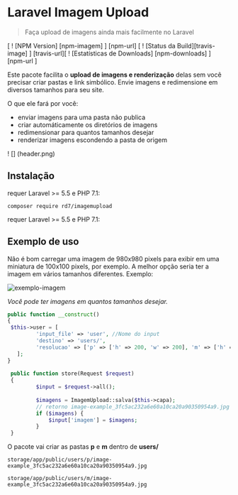 # Laravel Imagem Upload
> Faça upload de imagens ainda mais facilmente no Laravel

[ ! [NPM Version] [npm-imagem] ] [npm-url] [ ! [Status da Build][travis-image] ] [travis-url][ ! [Estatísticas de Downloads] [npm-downloads] ] [npm-url ]  

Este pacote facilita o **upload de imagens e renderização** delas sem você precisar criar pastas e link simbólico. Envie imagens e redimensione em diversos tamanhos para seu site.

O que ele fará por você:
- enviar imagens para uma pasta não publica
- criar automáticamente os diretórios de imagens
- redimensionar para quantos tamanhos desejar
- renderizar imagens escondendo a pasta de origem


! [] (header.png)

## Instalação

requer Laravel >= 5.5 e PHP 7.1:

``` composer require rd7/imagemupload ```  


requer Laravel >= 5.5 e PHP 7.1:

## Exemplo de uso

Não é bom carregar uma imagem de 980x980 pixels para exibir em uma miniatura de 100x100 pixels, por exemplo. A melhor opção seria ter a imagem em vários tamanhos diferentes. Exemplo:

![exemplo-imagem](https://user-images.githubusercontent.com/12474305/58225487-98df1080-7cf8-11e9-8a0a-7572f7191791.jpg)

_Você pode ter imagens em quantos tamanhos desejar._

   ```php
 public function __construct()
 {
 	$this->user = [
			'input_file' => 'user', //Nome do input
			'destino' => 'users/',
    		'resolucao' => ['p' => ['h' => 200, 'w' => 200], 'm' => ['h' => 400, 'w' => 400], ...]
      ];
}
	
	public function store(Request $request)
    {
            $input = $request->all();
            
            $imagens = ImagemUpload::salva($this->capa);
			// retorno image-example_3fc5ac232a6e60a10ca20a90350954a9.jpg
            if ($imagens) {
                $input['imagem'] = $imagens;
            }
	}
```
O pacote vai criar as pastas **p** e **m** dentro de **users/**

`storage/app/public/users/p/image-example_3fc5ac232a6e60a10ca20a90350954a9.jpg`

`storage/app/public/users/m/image-example_3fc5ac232a6e60a10ca20a90350954a9.jpg`
